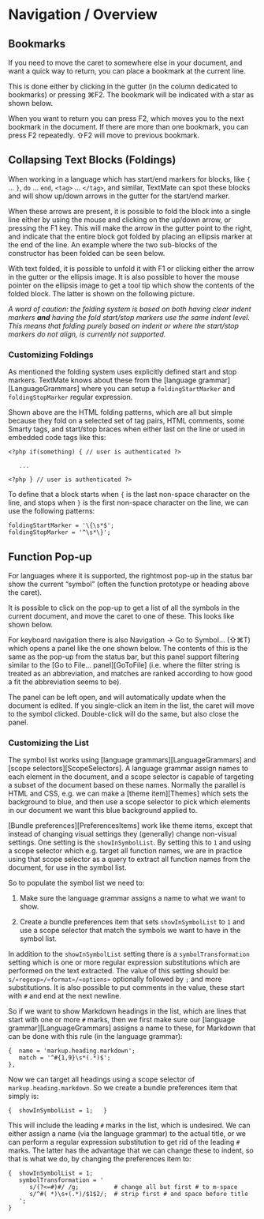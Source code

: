 # Navigation / Overview

## Bookmarks

If you need to move the caret to somewhere else in your document, and want a quick way to return, you can place a bookmark at the current line.

This is done either by clicking in the gutter (in the column dedicated to bookmarks) or pressing &#x2318;F2. The bookmark will be indicated with a star as shown below.



When you want to return you can press F2, which moves you to the next bookmark in the document. If there are more than one bookmark, you can press F2 repeatedly. &#x21E7;F2 will move to previous bookmark.

## Collapsing Text Blocks (Foldings)

When working in a language which has start/end markers for blocks, like `{` … `}`, `do` … `end`, `<tag>` … `</tag>`, and similar, TextMate can spot these blocks and will show up/down arrows in the gutter for the start/end marker.

When these arrows are present, it is possible to fold the block into a single line either by using the mouse and clicking on the up/down arrow, or pressing the F1 key. This will make the arrow in the gutter point to the right, and indicate that the entire block got folded by placing an ellipsis marker at the end of the line. An example where the two sub-blocks of the constructor has been folded can be seen below.



With text folded, it is possible to unfold it with F1 or clicking either the arrow in the gutter or the ellipsis image. It is also possible to hover the mouse pointer on the ellipsis image to get a tool tip which show the contents of the folded block. The latter is shown on the following picture.



_A word of caution: the folding system is based on both having clear indent markers **and** having the fold start/stop markers use the same indent level. This means that folding purely based on indent or where the start/stop markers do not align, is currently not supported._

### Customizing Foldings

As mentioned the folding system uses explicitly defined start and stop markers. TextMate knows about these from the [language grammar][LanguageGrammars] where you can setup a `foldingStartMarker` and `foldingStopMarker` regular expression.



Shown above are the HTML folding patterns, which are all but simple because they fold on a selected set of tag pairs, HTML comments, some Smarty tags, and start/stop braces when either last on the line or used in embedded code tags like this:

    <?php if(something) { // user is authenticated ?>

       ...

    <?php } // user is authenticated ?>

To define that a block starts when `{` is the last non-space character on the line, and stops when `}` is the first non-space character on the line, we can use the following patterns:

    foldingStartMarker = '\{\s*$';
    foldingStopMarker = '^\s*\}';


## Function Pop-up

For languages where it is supported, the rightmost pop-up in the status bar show the current “symbol” (often the function prototype or heading above the caret).



It is possible to click on the pop-up to get a list of all the symbols in the current document, and move the caret to one of these. This looks like shown below.



For keyboard navigation there is also Navigation &#x2192; Go to Symbol… (&#x21E7;&#x2318;T) which opens a panel like the one shown below. The contents of this is the same as the pop-up from the status bar, but this panel support filtering similar to the [Go to File… panel][GoToFile] (i.e. where the filter string is treated as an abbreviation, and matches are ranked according to how good a fit the abbreviation seems to be).



The panel can be left open, and will automatically update when the document is edited. If you single-click an item in the list, the caret will move to the symbol clicked. Double-click will do the same, but also close the panel.

### Customizing the List

The symbol list works using [language grammars][LanguageGrammars] and [scope selectors][ScopeSelectors]. A language grammar assign names to each element in the document, and a scope selector is capable of targeting a subset of the document based on these names. Normally the parallel is HTML and CSS, e.g. we can make a [theme item][Themes] which sets the background to blue, and then use a scope selector to pick which elements in our document we want this blue background applied to.

[Bundle preferences][PreferencesItems] work like theme items, except that instead of changing visual settings they (generally) change non-visual settings. One setting is the `showInSymbolList`. By setting this to `1` and using a scope selector which e.g. target all function names, we are in practice using that scope selector as a query to extract all function names from the document, for use in the symbol list.

So to populate the symbol list we need to:

 1. Make sure the language grammar assigns a name to what we want to show.

 2. Create a bundle preferences item that sets `showInSymbolList` to `1` and use a scope selector that match the symbols we want to have in the symbol list.

In addition to the `showInSymbolList` setting there is a `symbolTransformation` setting which is one or more regular expression substitutions which are performed on the text extracted. The value of this setting should be: `s/«regexp»/«format»/«options»` optionally followed by `;` and more substitutions. It is also possible to put comments in the value, these start with `#` and end at the next newline.

So if we want to show Markdown headings in the list, which are lines that start with one or more `#` marks, then we first make sure our [language grammar][LanguageGrammars] assigns a name to these, for Markdown that can be done with this rule (in the language grammar):

    {  name = 'markup.heading.markdown';
       match = '^#{1,9}\s*(.*)$';
    },

Now we can target all headings using a scope selector of `markup.heading.markdown`. So we create a bundle preferences item that simply is:

    {  showInSymbolList = 1;   }

This will include the leading `#` marks in the list, which is undesired. We can either assign a name (via the language grammar) to the actual title, or we can perform a regular expression substitution to get rid of the leading `#` marks. The latter has the advantage that we can change these to indent, so that is what we do, by changing the preferences item to:

    {  showInSymbolList = 1;
       symbolTransformation = '
          s/(?<=#)#/ /g;          # change all but first # to m-space
          s/^#( *)\s+(.*)/$1$2/;  # strip first # and space before title
       ';
    }
